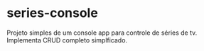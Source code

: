 # series-console
Projeto simples de um console app para controle de séries de tv. Implementa CRUD completo simplficado.
